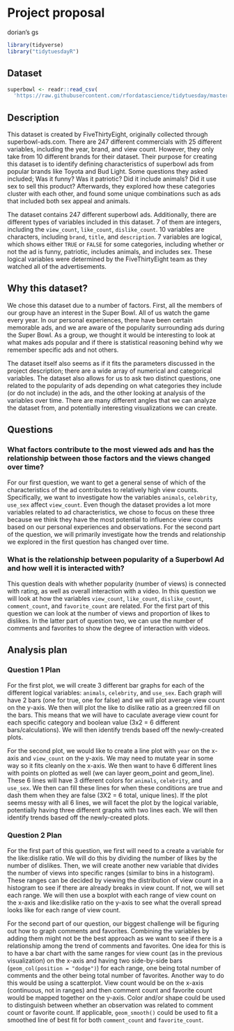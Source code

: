 Project proposal
================
dorian’s gs

``` r
library(tidyverse)
library("tidytuesdayR")
```

## Dataset

``` r
superbowl <- readr::read_csv(
  'https://raw.githubusercontent.com/rfordatascience/tidytuesday/master/data/2021/2021-03-02/youtube.csv')
```

## Description

This dataset is created by FiveThirtyEight, originally collected through
superbowl-ads.com. There are 247 different commercials with 25 different
variables, including the year, brand, and view count. However, they only
take from 10 different brands for their dataset. Their purpose for
creating this dataset is to identify defining characteristics of
superbowl ads from popular brands like Toyota and Bud Light. Some
questions they asked included; Was it funny? Was it patriotic? Did it
include animals? Did it use sex to sell this product? Afterwards, they
explored how these categories cluster with each other, and found some
unique combinations such as ads that included both sex appeal and
animals.

The dataset contains 247 different superbowl ads. Additionally, there
are different types of variables included in this dataset. 7 of them are
integers, including the `view_count`, `like_count`, `dislike_count`. 10
variables are characters, including `brand`, `title`, and `description`.
7 variables are logical, which shows either `TRUE` or `FALSE` for some
categories, including whether or not the ad is funny, patriotic,
includes animals, and includes sex. These logical variables were
determined by the FiveThirtyEight team as they watched all of the
advertisements.

## Why this dataset?

We chose this dataset due to a number of factors. First, all the members
of our group have an interest in the Super Bowl. All of us watch the
game every year. In our personal experiences, there have been certain
memorable ads, and we are aware of the popularity surrounding ads during
the Super Bowl. As a group, we thought it would be interesting to look
at what makes ads popular and if there is statistical reasoning behind
why we remember specific ads and not others.

The dataset itself also seems as if it fits the parameters discussed in
the project description; there are a wide array of numerical and
categorical variables. The dataset also allows for us to ask two
distinct questions, one related to the popularity of ads depending on
what categories they include (or do not include) in the ads, and the
other looking at analysis of the variables over time. There are many
different angles that we can analyze the dataset from, and potentially
interesting visualizations we can create.

## Questions

### What factors contribute to the most viewed ads and has the relationship between those factors and the views changed over time?

For our first question, we want to get a general sense of which of the
characteristics of the ad contributes to relatively high view counts.
Specifically, we want to investigate how the variables `animals`,
`celebrity`, `use_sex` affect `view_count`. Even though the dataset
provides a lot more variables related to ad characteristics, we chose to
focus on these three because we think they have the most potential to
influence view counts based on our personal experiences and
observations. For the second part of the question, we will primarily
investigate how the trends and relationship we explored in the first
question has changed over time.

### What is the relationship between popularity of a Superbowl Ad and how well it is interacted with?

This question deals with whether popularity (number of views) is
connected with rating, as well as overall interaction with a video. In
this question we will look at how the variables `view_count`,
`like_count`, `dislike_count`, `comment_count`, and `favorite_count` are
related. For the first part of this question we can look at the number
of views and proportion of likes to dislikes. In the latter part of
question two, we can use the number of comments and favorites to show
the degree of interaction with videos.

## Analysis plan

### Question 1 Plan

For the first plot, we will create 3 different bar graphs for each of
the different logical variables: `animals`, `celebrity`, and `use_sex`.
Each graph will have 2 bars (one for true, one for false) and we will
plot average view count on the y-axis. We then will plot the like to
dislike ratio as a green:red fill on the bars. This means that we will
have to caculate average view count for each specific category and
boolean value (3x2 = 6 different bars/calculations). We will then
identify trends based off the newly-created plots.

For the second plot, we would like to create a line plot with `year` on
the x-axis and `view_count` on the y-axis. We may need to mutate year in
some way so it fits cleanly on the x-axis. We then want to have 6
different lines with points on plotted as well (we can layer geom\_point
and geom\_line). These 6 lines will have 3 different colors for
`animals`, `celebrity`, and `use_sex`. We then can fill these lines for
when these conditions are true and dash them when they are false (3X2 =
6 total, unique lines). If the plot seems messy with all 6 lines, we
will facet the plot by the logical variable, potentially having three
different graphs with two lines each. We will then identify trends based
off the newly-created plots.

### Question 2 Plan

For the first part of this question, we first will need to a create a
variable for the like:dislike ratio. We will do this by dividing the
number of likes by the number of dislikes. Then, we will create another
new variable that divides the number of views into specific ranges
(similar to bins in a histogram). These ranges can be decided by viewing
the distribution of view count in a histogram to see if there are
already breaks in view count. If not, we will set each range. We will
then use a boxplot with each range of view count on the x-axis and
like:dislike ratio on the y-axis to see what the overall spread looks
like for each range of view count.

For the second part of our question, our biggest challenge will be
figuring out how to graph comments and favorites. Combining the
variables by adding them might not be the best approach as we want to
see if there is a relationship among the trend of comments and
favorites. One idea for this is to have a bar chart with the same ranges
for view count (as in the previous visualization) on the x-axis and
having two side-by-side bars (`geom_col(position = "dodge")`) for each
range, one being total number of comments and the other being total
number of favorites. Another way to do this would be using a
scatterplot. View count would be on the x-axis (continuous, not in
ranges) and then comment count and favorite count would be mapped
together on the y-axis. Color and/or shape could be used to distinguish
between whether an observation was related to comment count or favorite
count. If applicable, `geom_smooth()` could be used to fit a smoothed
line of best fit for both `comment_count` and `favorite_count`.
